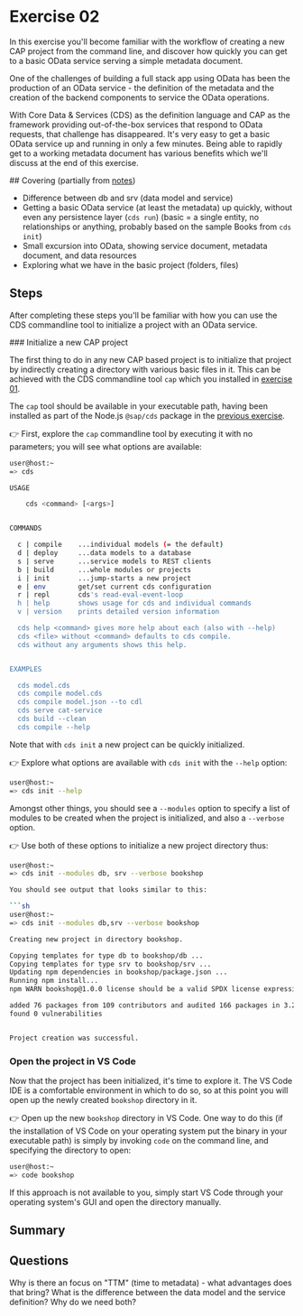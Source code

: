 # Exercise 02

In this exercise you'll become familiar with the workflow of creating a new CAP project from the command line, and discover how quickly you can get to a basic OData service serving a simple metadata document.

One of the challenges of building a full stack app using OData has been the production of an OData service - the definition of the metadata and the creation of the backend components to service the OData operations.

With Core Data & Services (CDS) as the definition language and CAP as the framework providing out-of-the-box services that respond to OData requests, that challenge has disappeared. It's very easy to get a basic OData service up and running in only a few minutes. Being able to rapidly get to a working metadata document has various benefits which we'll discuss at the end of this exercise.

## Covering (partially from [notes](../orgdocs/notes.md))

- Difference between db and srv (data model and service)
- Getting a basic OData service (at least the metadata) up quickly, without even any persistence layer (`cds run`) (basic = a single entity, no relationships or anything, probably based on the sample Books from `cds init`)
- Small excursion into OData, showing service document, metadata document, and data resources
- Exploring what we have in the basic project (folders, files)

## Steps

After completing these steps you'll be familiar with how you can use the CDS commandline tool to initialize a project with an OData service.

### Initialize a new CAP project

The first thing to do in any new CAP based project is to initialize that project by indirectly creating a directory with various basic files in it. This can be achieved with the CDS commandline tool `cap` which you installed in [exercise 01](../01/).

The `cap` tool should be available in your executable path, having been installed as part of the Node.js `@sap/cds` package in the [previous exercise](../01/).

:point_right: First, explore the `cap` commandline tool by executing it with no parameters; you will see what options are available:

```sh
user@host:~
=> cds

USAGE

    cds <command> [<args>]


COMMANDS

  c | compile    ...individual models (= the default)
  d | deploy     ...data models to a database
  s | serve      ...service models to REST clients
  b | build      ...whole modules or projects
  i | init       ...jump-starts a new project
  e | env        get/set current cds configuration
  r | repl       cds's read-eval-event-loop
  h | help       shows usage for cds and individual commands
  v | version    prints detailed version information

  cds help <command> gives more help about each (also with --help)
  cds <file> without <command> defaults to cds compile.
  cds without any arguments shows this help.


EXAMPLES

  cds model.cds
  cds compile model.cds
  cds compile model.json --to cdl
  cds serve cat-service
  cds build --clean
  cds compile --help
```

Note that with `cds init` a new project can be quickly initialized.

:point_right: Explore what options are available with `cds init` with the `--help` option:

```sh
user@host:~
=> cds init --help
```

Amongst other things, you should see a `--modules` option to specify a list of modules to be created when the project is initialized, and also a `--verbose` option.

:point_right: Use both of these options to initialize a new project directory thus:

```sh
user@host:~
=> cds init --modules db, srv --verbose bookshop

You should see output that looks similar to this:

```sh
user@host:~
=> cds init --modules db,srv --verbose bookshop

Creating new project in directory bookshop.

Copying templates for type db to bookshop/db ...
Copying templates for type srv to bookshop/srv ...
Updating npm dependencies in bookshop/package.json ...
Running npm install...
npm WARN bookshop@1.0.0 license should be a valid SPDX license expression

added 76 packages from 109 contributors and audited 166 packages in 3.261s
found 0 vulnerabilities


Project creation was successful.
```

### Open the project in VS Code

Now that the project has been initialized, it's time to explore it. The VS Code IDE is a comfortable environment in which to do so, so at this point you will open up the newly created `bookshop` directory in it.

:point_right: Open up the new `bookshop` directory in VS Code. One way to do this (if the installation of VS Code on your operating system put the binary in your executable path) is simply by invoking `code` on the command line, and specifying the directory to open:

```sh
user@host:~
=> code bookshop
```

If this approach is not available to you, simply start VS Code through your operating system's GUI and open the directory manually.



## Summary

## Questions

Why is there an focus on "TTM" (time to metadata) - what advantages does that bring?
What is the difference between the data model and the service definition? Why do we need both?
